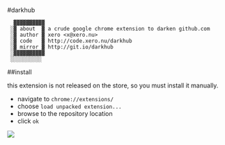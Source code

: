 #darkhub

``` 
  ▓▓▓▓▓▓▓▓▓▓
 ░▓ about  ▓ a crude google chrome extension to darken github.com
 ░▓ author ▓ xero <x@xero.nu>
 ░▓ code   ▓ http://code.xero.nu/darkhub
 ░▓ mirror ▓ http://git.io/darkhub
 ░▓▓▓▓▓▓▓▓▓▓
 ░░░░░░░░░░
```

##install

this extension is not released on the store, so you must install it manually.

- navigate to `chrome://extensions/`
- choose `load unpacked extension...`
- browse to the repository location
- click `ok`

![](https://raw.github.com/xero/darkhub/master/preview.png)